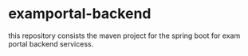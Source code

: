 # examportal-backend
this repository consists the maven project for the spring boot for exam portal backend servicess.
